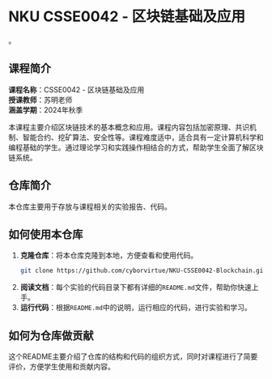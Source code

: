 
# NKU CSSE0042 - 区块链基础及应用

。

## 课程简介

**课程名称**：CSSE0042 - 区块链基础及应用  
**授课教师**：苏明老师  
**涵盖学期**：2024年秋季

本课程主要介绍区块链技术的基本概念和应用。课程内容包括加密原理、共识机制、智能合约、挖矿算法、安全性等。课程难度适中，适合具有一定计算机科学和编程基础的学生。通过理论学习和实践操作相结合的方式，帮助学生全面了解区块链系统。

## 仓库简介

本仓库主要用于存放与课程相关的实验报告、代码。



## 如何使用本仓库

1. **克隆仓库**：将本仓库克隆到本地，方便查看和使用代码。
   ```bash
   git clone https://github.com/cyborvirtue/NKU-CSSE0042-Blockchain.git
   ```
2. **阅读文档**：每个实验的代码目录下都有详细的`README.md`文件，帮助你快速上手。
3. **运行代码**：根据`README.md`中的说明，运行相应的代码，进行实验和学习。

## 如何为仓库做贡献
这个README主要介绍了仓库的结构和代码的组织方式，同时对课程进行了简要评价，方便学生使用和贡献内容。
